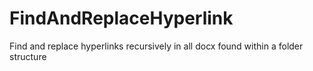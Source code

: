 # FindAndReplaceHyperlink
Find and replace hyperlinks recursively in all docx found within a folder structure
